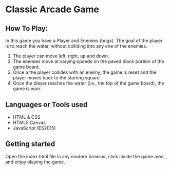 # Classic Arcade Game 

## How To Play:

In this game you have a Player and Enemies (bugs). The goal of the player is to reach the water, without colliding into any one of the enemies.

1. The player can move left, right, up and down.
2. The enemies move at varying speeds on the paved block portion of the game board.
3. Once a the player collides with an enemy, the game is reset and the player moves back to the starting square.
4. Once the player reaches the water (i.e., the top of the game board), the game is won.

 ## Languages or Tools used

* HTML & CSS
* HTML5 Canvas
* JavaScript (ES2015)

## Getting started
Open the index.html file in any modern browser, click inside the game area, and enjoy playing the game.

 

 



